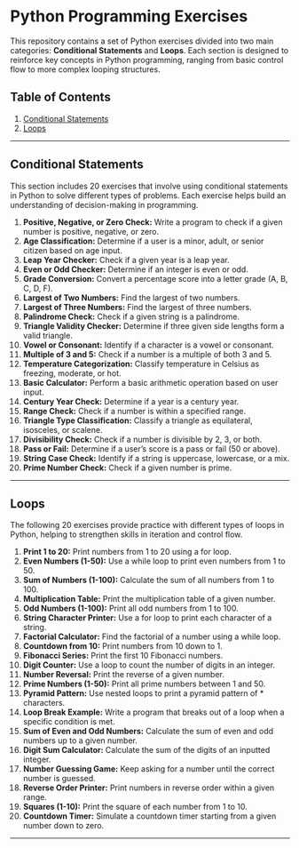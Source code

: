 # Python Programming Exercises

This repository contains a set of Python exercises divided into two main categories: **Conditional Statements** and **Loops**. Each section is designed to reinforce key concepts in Python programming, ranging from basic control flow to more complex looping structures.

## Table of Contents
1. [Conditional Statements](#conditional-statements)
2. [Loops](#loops)

---

## Conditional Statements

This section includes 20 exercises that involve using conditional statements in Python to solve different types of problems. Each exercise helps build an understanding of decision-making in programming.

1. **Positive, Negative, or Zero Check:** Write a program to check if a given number is positive, negative, or zero.
2. **Age Classification:** Determine if a user is a minor, adult, or senior citizen based on age input.
3. **Leap Year Checker:** Check if a given year is a leap year.
4. **Even or Odd Checker:** Determine if an integer is even or odd.
5. **Grade Conversion:** Convert a percentage score into a letter grade (A, B, C, D, F).
6. **Largest of Two Numbers:** Find the largest of two numbers.
7. **Largest of Three Numbers:** Find the largest of three numbers.
8. **Palindrome Check:** Check if a given string is a palindrome.
9. **Triangle Validity Checker:** Determine if three given side lengths form a valid triangle.
10. **Vowel or Consonant:** Identify if a character is a vowel or consonant.
11. **Multiple of 3 and 5:** Check if a number is a multiple of both 3 and 5.
12. **Temperature Categorization:** Classify temperature in Celsius as freezing, moderate, or hot.
13. **Basic Calculator:** Perform a basic arithmetic operation based on user input.
14. **Century Year Check:** Determine if a year is a century year.
15. **Range Check:** Check if a number is within a specified range.
16. **Triangle Type Classification:** Classify a triangle as equilateral, isosceles, or scalene.
17. **Divisibility Check:** Check if a number is divisible by 2, 3, or both.
18. **Pass or Fail:** Determine if a user’s score is a pass or fail (50 or above).
19. **String Case Check:** Identify if a string is uppercase, lowercase, or a mix.
20. **Prime Number Check:** Check if a given number is prime.

---

## Loops

The following 20 exercises provide practice with different types of loops in Python, helping to strengthen skills in iteration and control flow.

1. **Print 1 to 20:** Print numbers from 1 to 20 using a for loop.
2. **Even Numbers (1-50):** Use a while loop to print even numbers from 1 to 50.
3. **Sum of Numbers (1-100):** Calculate the sum of all numbers from 1 to 100.
4. **Multiplication Table:** Print the multiplication table of a given number.
5. **Odd Numbers (1-100):** Print all odd numbers from 1 to 100.
6. **String Character Printer:** Use a for loop to print each character of a string.
7. **Factorial Calculator:** Find the factorial of a number using a while loop.
8. **Countdown from 10:** Print numbers from 10 down to 1.
9. **Fibonacci Series:** Print the first 10 Fibonacci numbers.
10. **Digit Counter:** Use a loop to count the number of digits in an integer.
11. **Number Reversal:** Print the reverse of a given number.
12. **Prime Numbers (1-50):** Print all prime numbers between 1 and 50.
13. **Pyramid Pattern:** Use nested loops to print a pyramid pattern of * characters.
14. **Loop Break Example:** Write a program that breaks out of a loop when a specific condition is met.
15. **Sum of Even and Odd Numbers:** Calculate the sum of even and odd numbers up to a given number.
16. **Digit Sum Calculator:** Calculate the sum of the digits of an inputted integer.
17. **Number Guessing Game:** Keep asking for a number until the correct number is guessed.
18. **Reverse Order Printer:** Print numbers in reverse order within a given range.
19. **Squares (1-10):** Print the square of each number from 1 to 10.
20. **Countdown Timer:** Simulate a countdown timer starting from a given number down to zero.

---
